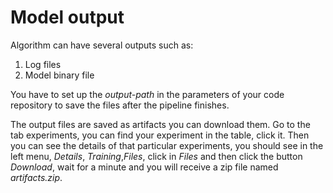 # Model output
Algorithm can have several outputs such as:

1. Log files
2. Model binary file

You have to set up the *output-path* in the parameters of your code repository to save the files after the pipeline finishes. 

The output files are saved as artifacts you can download them. Go to the tab experiments, you can find your experiment in the table, click it. Then you can see the details of that particular experiments, you should see in the left menu, *Details*, *Training*,*Files*, click in *Files* and then click the button *Download*, wait for a minute and you will receive a zip file named *artifacts.zip*.